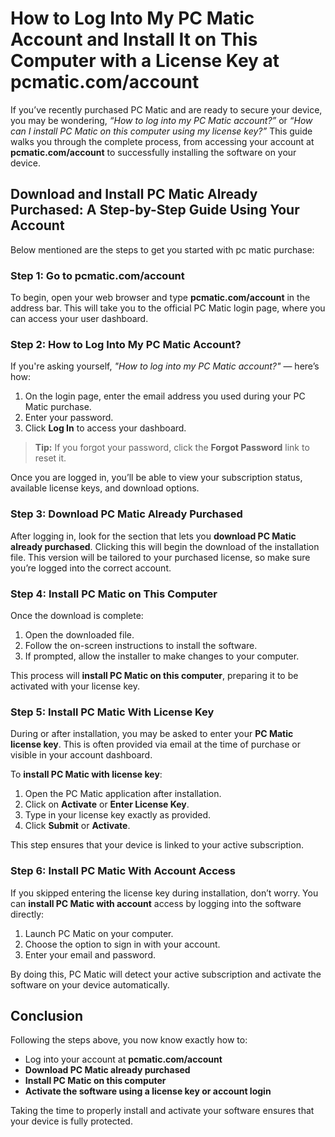 # How to Log Into My PC Matic Account and Install It on This Computer with a License Key at pcmatic.com/account

If you’ve recently purchased PC Matic and are ready to secure your device, you may be wondering, *“How to log into my PC Matic account?”* or *“How can I install PC Matic on this computer using my license key?”* This guide walks you through the complete process, from accessing your account at **pcmatic.com/account** to successfully installing the software on your device.

## Download and Install PC Matic Already Purchased: A Step-by-Step Guide Using Your Account

Below mentioned are the steps to get you started with pc matic purchase:

### Step 1: Go to pcmatic.com/account

To begin, open your web browser and type **pcmatic.com/account** in the address bar. This will take you to the official PC Matic login page, where you can access your user dashboard.


### Step 2: How to Log Into My PC Matic Account?

If you're asking yourself, *"How to log into my PC Matic account?"* — here’s how:

1. On the login page, enter the email address you used during your PC Matic purchase.
2. Enter your password.
3. Click **Log In** to access your dashboard.

> **Tip:** If you forgot your password, click the **Forgot Password** link to reset it.

Once you are logged in, you’ll be able to view your subscription status, available license keys, and download options.


### Step 3: Download PC Matic Already Purchased

After logging in, look for the section that lets you **download PC Matic already purchased**. Clicking this will begin the download of the installation file. This version will be tailored to your purchased license, so make sure you’re logged into the correct account.


### Step 4: Install PC Matic on This Computer

Once the download is complete:

1. Open the downloaded file.
2. Follow the on-screen instructions to install the software.
3. If prompted, allow the installer to make changes to your computer.

This process will **install PC Matic on this computer**, preparing it to be activated with your license key.


### Step 5: Install PC Matic With License Key

During or after installation, you may be asked to enter your **PC Matic license key**. This is often provided via email at the time of purchase or visible in your account dashboard.

To **install PC Matic with license key**:

1. Open the PC Matic application after installation.
2. Click on **Activate** or **Enter License Key**.
3. Type in your license key exactly as provided.
4. Click **Submit** or **Activate**.

This step ensures that your device is linked to your active subscription.


### Step 6: Install PC Matic With Account Access

If you skipped entering the license key during installation, don’t worry. You can **install PC Matic with account** access by logging into the software directly:

1. Launch PC Matic on your computer.
2. Choose the option to sign in with your account.
3. Enter your email and password.

By doing this, PC Matic will detect your active subscription and activate the software on your device automatically.


## Conclusion

Following the steps above, you now know exactly how to:

* Log into your account at **pcmatic.com/account**
* **Download PC Matic already purchased**
* **Install PC Matic on this computer**
* **Activate the software using a license key or account login**

Taking the time to properly install and activate your software ensures that your device is fully protected.
